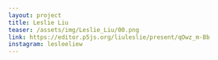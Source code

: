 ```yaml
---
layout: project
title: Leslie Liu
teaser: /assets/img/Leslie_Liu/00.png
link: https://editor.p5js.org/liuleslie/present/qOwz_m-Bb
instagram: lesleeliew
---
```

